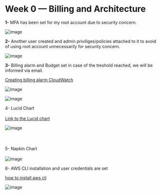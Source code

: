 # Week 0 — Billing and Architecture

**1-** MFA has been set for my root account due to security concern. 

![image](https://user-images.githubusercontent.com/40344567/219970959-3ecbaf41-f32f-4891-b22e-cb145466da23.png)


**2-** Another user created and admin priviliges/policies attached to it to avoid of using root account unnecessarily for security concern.    

![image](https://user-images.githubusercontent.com/40344567/219971098-714a9fce-e788-43df-9779-7e421b57a9d4.png)  


**3-** Billing alarm and Budget set in case of the treshold reached, we will be informed via email.  
  
  [Creating billing alarm CloudWatch](https://aws.amazon.com/premiumsupport/knowledge-center/cloudwatch-estimatedcharges-alarm/)

![image](https://user-images.githubusercontent.com/40344567/219971548-b05afe7b-cbaf-4dee-b38f-36287e3ba86e.png)  
  
  ![image](https://user-images.githubusercontent.com/40344567/219971577-5f663356-fc70-41c4-a189-3d7a2bf9ce67.png)  
    
 4- Lucid Chart  
 \
   [Link to the Lucid chart](https://lucid.app/lucidchart/ff2f1b00-5ec6-4bf2-ac00-f304b828c950/edit?viewport_loc=-262%2C25%2C2560%2C1168%2C0_0&invitationId=inv_6716dcc9-221a-4c50-955a-9b5a860495be)  
   
 ![image](https://user-images.githubusercontent.com/40344567/219979497-8e1cdc92-6631-4947-b3a2-9d43e5db3a8d.png)  
\
\
\
5- Napkin Chart  
\
![image](https://user-images.githubusercontent.com/40344567/219981085-a50ed8f6-5ce2-4169-ad09-d3f59f798370.png)

  
6- AWS CLI installation and user credentials are set  
  
  [how to install aws cli](https://docs.aws.amazon.com/cli/latest/userguide/getting-started-install.html)
  
  ![image](https://user-images.githubusercontent.com/40344567/219980754-615fdc50-e7df-4a82-827a-51b683357fb5.png)

     

 
  




